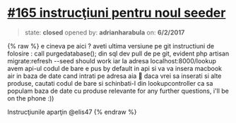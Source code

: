 # [\#165 instrucţiuni pentru noul seeder](https://github.com/adrianharabula/condr/issues/165)

> state: **closed** opened by: **adrianharabula** on: **6/2/2017**

{% raw %}
e cineva pe aici ?
aveti ultima versiune pe git
instructiuni de folosire :
call purgedatabase(); din sql dev
pull de pe git, evident
php artisan migrate:refresh --seed should work
iar la adresa localhost:8000/lookup avem api-ul
codul de bare e pus by default in api si va va insera macbook air in baza de date cand intrati pe adresa aia 🙂
daca vrei sa inserati si alte produse, cautati codul de bare si schinbati-l din lookupcontroller ca sa populam baza de date cu produse relevante
for any further questions, i'll be on the phone :))

Instrucţiunile aparţin @elis47 
{% endraw %}



